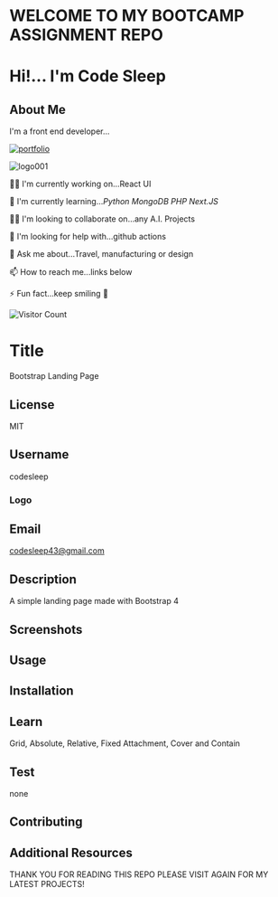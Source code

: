 
# WELCOME TO MY BOOTCAMP ASSIGNMENT REPO

# Hi!... I'm Code Sleep

## About Me

I'm a front end developer...

[![portfolio](https://img.shields.io/badge/my_portfolio-000?style=for-the-badge&logo=ko-fi&logoColor=white)](https://codesleeps.github.io/Bootstrap-Portfolio/)

![logo001](https://user-images.githubusercontent.com/125808990/236808958-deddef64-0c3e-4e5b-92ce-84166aa87fc6.png)

👩‍💻 I'm currently working on...React UI

🧠 I'm currently learning..._Python_ _MongoDB_ _PHP_ _Next.JS_

👯‍♀️ I'm looking to collaborate on...any A.I. Projects

🤔 I'm looking for help with...github actions

💬 Ask me about...Travel, manufacturing or design

📫 How to reach me...links below

⚡️ Fun fact...keep smiling 🤖

![Visitor Count](https://profile-counter.glitch.me/codesleeps/count.svg)

# Title

  Bootstrap Landing Page
  
## License

  MIT

## Username

  codesleep

### Logo
  
## Email

  <codesleep43@gmail.com>

## Description

  A simple landing page made with Bootstrap 4

## Screenshots
  
## Usage
  
## Installation
  
## Learn
  
  Grid, Absolute, Relative, Fixed Attachment, Cover and Contain

## Test

  none

## Contributing
  
## Additional Resources
  
  THANK YOU FOR READING THIS REPO PLEASE VISIT AGAIN FOR MY LATEST PROJECTS!
  